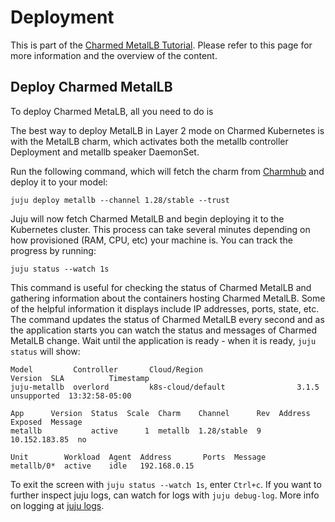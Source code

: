# Deployment

This is part of the [Charmed MetalLB Tutorial](/t/charmed-metalb-tutorial-overview/11359?channel=1.28/stable). Please refer to this page for more information and the overview of the content.

## Deploy Charmed MetalLB

To deploy Charmed MetaLB, all you need to do is 

The best way to deploy MetalLB in Layer 2 mode on Charmed Kubernetes is with the MetalLB charm, which activates
both the metallb controller Deployment and metallb speaker DaemonSet.

Run the following command, which will fetch the charm from [Charmhub](https://charmhub.io/metallb?channel=1.28/stable) and deploy it to your model:
```shell
juju deploy metallb --channel 1.28/stable --trust
```

Juju will now fetch Charmed MetalLB and begin deploying it to the Kubernetes cluster. This process can take several minutes depending on how provisioned (RAM, CPU, etc) your machine is. You can track the progress by running:

```shell
juju status --watch 1s
```

This command is useful for checking the status of Charmed MetalLB and gathering information about the containers hosting Charmed MetalLB. Some of the helpful information it displays include IP addresses, ports, state, etc. The command updates the status of Charmed MetalLB every second and as the application starts you can watch the status and messages of Charmed MetalLB change. Wait until the application is ready - when it is ready, `juju status` will show:
```
Model         Controller       Cloud/Region                     Version  SLA          Timestamp
juju-metallb  overlord         k8s-cloud/default                3.1.5    unsupported  13:32:58-05:00

App      Version  Status  Scale  Charm    Channel      Rev  Address        Exposed  Message
metallb           active      1  metallb  1.28/stable  9    10.152.183.85  no       

Unit        Workload  Agent  Address       Ports  Message
metallb/0*  active    idle   192.168.0.15         
```
To exit the screen with `juju status --watch 1s`, enter `Ctrl+c`.
If you want to further inspect juju logs, can watch for logs with `juju debug-log`.
More info on logging at [juju logs](https://juju.is/docs/olm/juju-logs).

